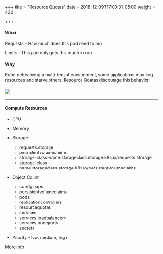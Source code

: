 +++
title = "Resource Quotas"
date = 2018-12-09T17:00:31-05:00
weight = 430

+++

#### What

Requests - How much does this pod need to run

Limits - This pod only gets this much to run

#### Why
Kubernetes being a multi-tenant environment, some applications may hog resources and starve others, Resource Qoatas discourage this behavior 


### ![](/louk8cnc-intro-k8s/images/kubernetes/rq.png) 

---

#### Compute Resources
* CPU
* Memory
* Storage
   * requests.storage
   * persistentvolumeclaims
   * storage-class-name.storageclass.storage.k8s.io/requests.storage
   * storage-class-name.storageclass.storage.k8s.io/persistentvolumeclaims
* Object Count
   * configmaps
   * persistentvolumeclaims
   * pods
   * replicationcontrollers
   * resourcequotas
   * services
   * services.loadbalancers
   * services.nodeports
   * secrets

* Priority - low, medium, high


[More info](https://kubernetes.io/docs/tasks/administer-cluster/manage-resources/quota-memory-cpu-namespace/)

